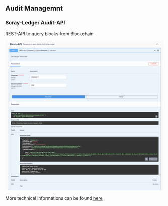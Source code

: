 ## Audit Managemnt


### Scray-Ledger Audit-API
REST-API to query blocks from Blockchain

![Block API](swagger-screenshot-block-api-query.png)

More technical informations can be found [here](audit-rest-api)
